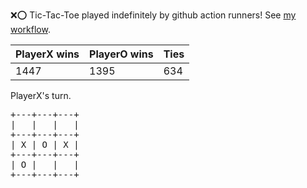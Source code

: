 :x::o: Tic-Tac-Toe played indefinitely by github action runners! See [my workflow](.github/workflows/play.yaml).

|PlayerX wins|PlayerO wins|Ties|
|-|-|-|
|1447|1395|634|

PlayerX's turn.

<pre>
+---+---+---+
|   |   |   |
+---+---+---+
| X | O | X |
+---+---+---+
| O |   |   |
+---+---+---+
</pre>
